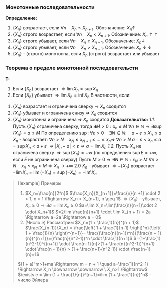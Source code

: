 ### Монотонные последовательности
**Определение:**
1. $\{X_n\}$ возрастает, если $\forall n \quad X_n \leq X_{n+1}$. Обозначение: $X_n \uparrow$
2. $\{X_n\}$ строго возрастает, если $\forall n \quad X_n < X_{n+1}$. Обозначение: $X_n \uparrow \uparrow$
3. $\{X_n\}$ строго убывает, если $\forall n \quad X_n \geq X_{n+1}$. Обозначение: $X_n \downarrow$
4. $\{X_n\}$ строго убывает, если $\forall n \quad X_n > X_{n+1}$. Обозначение: $X_n \downarrow \downarrow$
5. $\{X_n\}$ - (строго) монотонна, если $X_n$ (строго) возрастает или убывает
### Теорема о пределе монотонной последовательсти
**Т:** 
1. Если $\{X_n\}$ возрастает $\Rightarrow \lim X_n = \sup X_n$
2. Если $\{X_n\}$ убывает $\Rightarrow \lim X_n = \inf X_n$
В частности, если:
1) $\{X_n\}$ возрастает и ограничена сверху $\Rightarrow$ $X_n$ сходится
2) $\{X_n\}$ убывает и ограничена снизу $\Rightarrow$ $X_n$ сходится
3) $\{X_n\}$ монотонна и ограничена $\Rightarrow$ $X_n$ сходится
**Доказательство:**
*1.1.* Пусть $\{X_n\}$ ограничена сверху, тогда $\exists M > 0 : x_n \leq M \ \forall n \in \mathbb{N} \Rightarrow \exists\sup\{X_n\}=a\leq M$
По определению $\sup$: $\forall \varepsilon > 0 \quad \exists N \in \mathbb{N} : \quad a - \varepsilon \leq X_n \leq a$
$X_n$ - возрастает: $\forall n>N \quad x_N \leq x_{N+1} \leq ... \leq x_n \Rightarrow$
$\forall n > N \ a-\varepsilon < x_n \leq a=\sup X_n < a + \varepsilon$
$\Rightarrow |X_n - a| < \varepsilon \Rightarrow a = \lim X_n$
*1.2.* Пусть $X_n$ не ограничена сверху
$\Rightarrow \sup \{X_n\}=+\infty$ (по определению $\sup E=+\infty$, если $E$ не ограничена сверху)
Пусть $M>0 \Rightarrow \exists N \in \mathbb{N} : x_N > M$
$\forall n > N \quad x_n \leq x_N > M \Rightarrow X_n \to +\infty$
2.0 $X_n$ - убывает $\Rightarrow -\{X_n\}$ возрастает
$-\lim X_n=\lim(-X_n)=\sup(-X_n)=-\inf X_n$

>[!example] Примеры
>1. $X_n=\frac{n}{2^n}$
>   $\frac{X_n}{X_{n+1}}=\frac{n}{n +1} \cdot 2 > 1, n > 1 \Rightarrow X_n > X_{n+1}, n \geq 1$
>		 $\Rightarrow \{X_n\}$ - убывает, $X_n \geq 0 \Rightarrow \exists a = \lim X_n \geq 0$
>	$a=\lim X_n=\lim(\frac{n}{n+1}\cdot 2 \cdot X_n+1)$
>	$=2\lim \frac{n}{n+1} \cdot \lim X_{n + 1} = 2a \Rightarrow a=2a \Rightarrow a = 0$
>1. (Число $e$)
>	Рассмотрим $X_n=(1 + \frac{1}{n})^{n + 1}$
>	 $\frac{X_{n-1}}{X_n} = \frac{\left( 1 + \frac{1}{n-1} \right)^n}{\left( 1 + \frac{1}{n} \right)^{n+1}}= \frac{(\frac{n}{n-1})^n}{(\frac{n + 1}{n})^{n+1}}=(\frac{n}{n^2-1})^n \cdot \frac{1}{n+1}$
>	 $=(1+\frac{1}{n^2-1})^{(n+1)} \cdot \frac{n-1}{n}>(1 + \frac{n}{n^2-1})^{n+1} \cdot \frac{n - 1}{n} > (1 + \frac{n+1}{n^2-1}) \cdot \frac{n-1}{n}=1$
>	
>$(1 + a)^m>1+ma \Rightarrow m = n + 1 \quad a=\frac{1}{n^2-1} \Rightarrow X_n \downarrow \downarrow \ X_n>1 \Rightarrow$
>$\exists e = \lim (1 + \frac{1}{n})^{n+1}=\lim (1 + \frac{1}{n})^n$ - число Эйлера	

 





